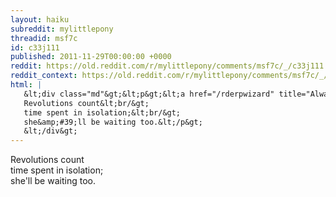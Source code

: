 ```yaml
---
layout: haiku
subreddit: mylittlepony
threadid: msf7c
id: c33j111
published: 2011-11-29T00:00:00 +0000
reddit: https://old.reddit.com/r/mylittlepony/comments/msf7c/_/c33j111
reddit_context: https://old.reddit.com/r/mylittlepony/comments/msf7c/_/c33j111?context=3
html: |
   &lt;div class="md"&gt;&lt;p&gt;&lt;a href="/rderpwizard" title="Always Relevant / Folds Of Years Woven Throughout / Paper Bag Princess"&gt;&lt;/a&gt; 
   Revolutions count&lt;br/&gt;
   time spent in isolation;&lt;br/&gt;
   she&amp;#39;ll be waiting too.&lt;/p&gt;
   &lt;/div&gt;
---
```


[](/rderpwizard "Always Relevant / Folds Of Years Woven Throughout / Paper Bag Princess") 
Revolutions count  
time spent in isolation;  
she'll be waiting too.